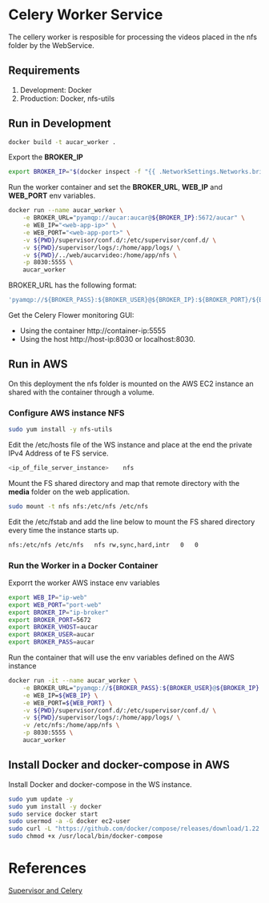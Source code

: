 # Celery Worker Service

The cellery worker is resposible for processing the videos placed in the nfs folder by the WebService. 

## Requirements

1. Development: Docker
2. Production: Docker, nfs-utils

## Run in Development

```sh
docker build -t aucar_worker .
```
Export the **BROKER_IP**

```sh
export BROKER_IP="$(docker inspect -f "{{ .NetworkSettings.Networks.bridge.IPAddress }}" aucar_rabbit)"
```
Run the worker container and set the **BROKER_URL**, **WEB_IP** and **WEB_PORT** env variables.

```sh
docker run --name aucar_worker \
	-e BROKER_URL="pyamqp://aucar:aucar@${BROKER_IP}:5672/aucar" \
	-e WEB_IP="<web-app-ip>" \
	-e WEB_PORT="<web-app-port>" \
	-v ${PWD}/supervisor/conf.d/:/etc/supervisor/conf.d/ \
	-v ${PWD}/supervisor/logs/:/home/app/logs/ \
	-v ${PWD}/../web/aucarvideo:/home/app/nfs \
	-p 8030:5555 \
	aucar_worker
```

BROKER_URL has the following format:

```sh
'pyamqp://${BROKER_PASS}:${BROKER_USER}@${BROKER_IP}:${BROKER_PORT}/${BROKER_VHOST}'
```

Get the Celery Flower monitoring GUI:

* Using the container http://container-ip:5555
* Using the host http://host-ip:8030 or localhost:8030.

## Run in AWS

On this deployment the nfs folder is mounted on the AWS EC2 instance an shared with the container through a volume.

### Configure AWS instance NFS

```sh
sudo yum install -y nfs-utils
```

Edit the /etc/hosts file of the WS instance and place at the end the private IPv4 Address of te FS service.

```sh
<ip_of_file_server_instance> 	nfs
```

Mount the FS shared directory and map that remote directory with the **media** folder on the web application.

```sh
sudo mount -t nfs nfs:/etc/nfs /etc/nfs
```

Edit the /etc/fstab and add the line below to mount the FS shared directory every time the instance starts up. 

```sh
nfs:/etc/nfs /etc/nfs	nfs	rw,sync,hard,intr	0	0
```

### Run the Worker in a Docker Container

Exporrt the worker AWS instace env variables

```sh
export WEB_IP="ip-web"
export WEB_PORT="port-web"
export BROKER_IP="ip-broker"
export BROKER_PORT=5672
export BROKER_VHOST=aucar
export BROKER_USER=aucar
export BROKER_PASS=aucar
```

Run the container that will use the env variables defined on the AWS instance

```sh
docker run -it --name aucar_worker \
	-e BROKER_URL="pyamqp://${BROKER_PASS}:${BROKER_USER}@${BROKER_IP}:${BROKER_PORT}/${BROKER_VHOST}" \
	-e WEB_IP=${WEB_IP} \
	-e WEB_PORT=${WEB_PORT} \
	-v ${PWD}/supervisor/conf.d/:/etc/supervisor/conf.d/ \
	-v ${PWD}/supervisor/logs/:/home/app/logs/ \
	-v /etc/nfs:/home/app/nfs \
	-p 8030:5555 \
	aucar_worker
```

## Install Docker and docker-compose in AWS 

Install Docker and docker-compose in the WS instance.

```sh
sudo yum update -y
sudo yum install -y docker
sudo service docker start
sudo usermod -a -G docker ec2-user
sudo curl -L "https://github.com/docker/compose/releases/download/1.22.0/docker-compose-$(uname -s)-$(uname -m)" -o /usr/local/bin/docker-compose
sudo chmod +x /usr/local/bin/docker-compose
```

# References

[Supervisor and Celery](https://medium.com/@channeng/celery-scheduler-part-2-managing-celery-with-supervisor-2a0c6e7f7a6e)

